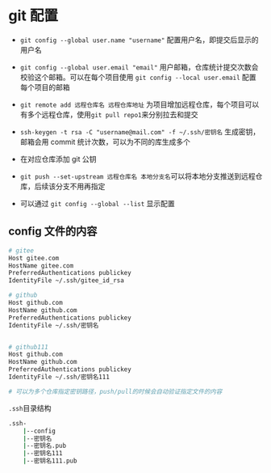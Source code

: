 # git 配置

- `git config --global user.name "username"` 配置用户名，即提交后显示的用户名

- `git config --global user.email "email"` 用户邮箱，仓库统计提交次数会校验这个邮箱。可以在每个项目使用 `git config --local user.email` 配置每个项目的邮箱

- `git remote add 远程仓库名 远程仓库地址` 为项目增加远程仓库，每个项目可以有多个远程仓库，使用`git pull repo1`来分别拉去和提交

- `ssh-keygen -t rsa -C "username@mail.com" -f ~/.ssh/密钥名` 生成密钥，邮箱会用 commit 统计次数，可以为不同的库生成多个

- 在对应仓库添加 git 公钥

- `git push --set-upstream 远程仓库名 本地分支名`可以将本地分支推送到远程仓库，后续该分支不用再指定
- 可以通过 `git config --global --list` 显示配置

## config 文件的内容

```bash
# gitee
Host gitee.com
HostName gitee.com
PreferredAuthentications publickey
IdentityFile ~/.ssh/gitee_id_rsa

# github
Host github.com
HostName github.com
PreferredAuthentications publickey
IdentityFile ~/.ssh/密钥名


# github111
Host github.com
HostName github.com
PreferredAuthentications publickey
IdentityFile ~/.ssh/密钥名111

# 可以为多个仓库指定密钥路径，push/pull的时候会自动验证指定文件的内容

```

`.ssh`目录结构

```bash
.ssh-
    |--config
	|--密钥名
	|--密钥名.pub
	|--密钥名111
	|--密钥名111.pub
```
